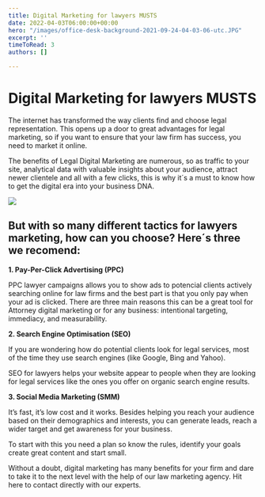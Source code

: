 ```yaml
---
title: Digital Marketing for lawyers MUSTS
date: 2022-04-03T06:00:00+00:00
hero: "/images/office-desk-background-2021-09-24-04-03-06-utc.JPG"
excerpt: ''
timeToRead: 3
authors: []

---
```


# Digital Marketing for lawyers MUSTS

The internet has transformed the way clients find and choose legal representation. This opens up a door to great advantages for legal marketing, so if you want to ensure that your law firm has success, you need to market it online.

The benefits of Legal Digital Marketing are numerous, so as traffic to your site, analytical data with valuable insights about your audience, attract newer clientele and all with a few clicks, this is why it´s a must to know how to get the digital era into your business DNA.

![](/images/banner-digital-reputation-03.png)

## But with so many different tactics for lawyers marketing, how can you choose? Here´s three we recomend:

**1. Pay-Per-Click Advertising (PPC)**

PPC lawyer campaigns allows you to show ads to potencial clients actively searching online for law firms and the best part is that you only pay when your ad is clicked. There are three main reasons this can be a great tool for Attorney digital marketing or for any business: intentional targeting, immediacy, and measurability.

**2. Search Engine Optimisation (SEO)** 

If you are wondering how do potential clients look for legal services, most of the time they use search engines (like Google, Bing and Yahoo).

SEO for lawyers helps your website appear to people when they are looking for legal services like the ones you offer on organic search engine results.

**3. Social Media Marketing (SMM)** 

It’s fast, it’s low cost and it works. Besides helping you reach your audience based on their demographics and interests, you can generate leads, reach a wider target and get awareness for your business.

To start with this you need a plan so know the rules, identify your goals create great content and start small.

Without a doubt, digital marketing has many benefits for your firm and dare to take it to the next level with the help of our law marketing agency. Hit here to contact directly with our experts.